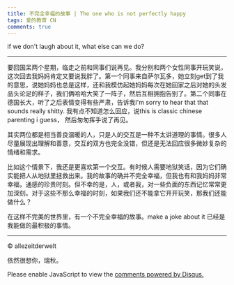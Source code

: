 ```yaml
---
title: 不完全幸福的故事 | The one who is not perfectly happy
tags: 爱的教育 CN
comments: true
---
```

if we don't laugh about it, what else can we do?

<!--more-->
---
要回国呆两个星期，临走之前和同事们说再见。我分别和两个女性同事开玩笑说，这次回去我妈妈肯定又要说我胖了。第一个同事来自萨尔瓦多，她立刻get到了我的意思，说她妈妈也总是这样，还和我模仿起她妈妈每次在她回家之后对她的头发品头论足的样子，我们俩哈哈大笑了一阵子，然后互相拥抱告别了。第二个同事在德国长大，听了之后表情变得有些严肃，告诉我I'm sorry to hear that that sounds really shitty. 我有点不知道怎么回应，说this is classic chinese parenting i guess， 然后匆匆挥手说了再见。

其实两位都是相当善良温暖的人，只是人的交互是一种不太讲道理的事情。很多人尽量展现出理解和善意，交互的双方也完全没错，但还是无法回应很多微妙复杂的情绪和需求。

比如这个情景下，我还是更喜欢第一个交互。有时候人需要地狱笑话，因为它们确实能把人从地狱里拯救出来。我的故事的确并不完全幸福，但我也有和我妈妈非常幸福，通感的珍贵时刻。但不幸的是，人，或者我，对一些负面的东西记忆常常更加深刻。对于这些不那么幸福的时刻，如果我们还不能拿它开开玩笑，那我们还能做什么？

在这样不完美的世界里，有一个不完全幸福的故事。make a joke about it 已经是我能做的最积极的事情。

---
© allezeitderwelt

依然很想你，瑞秋。

<div id="disqus_thread"></div>
<script>
    /**
    *  RECOMMENDED CONFIGURATION VARIABLES: EDIT AND UNCOMMENT THE SECTION BELOW TO INSERT DYNAMIC VALUES FROM YOUR PLATFORM OR CMS.
    *  LEARN WHY DEFINING THESE VARIABLES IS IMPORTANT: https://disqus.com/admin/universalcode/#configuration-variables    */
    /*
    var disqus_config = function () {
    this.page.url = PAGE_URL;  // Replace PAGE_URL with your page's canonical URL variable
    this.page.identifier = PAGE_IDENTIFIER; // Replace PAGE_IDENTIFIER with your page's unique identifier variable
    };
    */
    (function() { // DON'T EDIT BELOW THIS LINE
    var d = document, s = d.createElement('script');
    s.src = 'https://https-allezeitderwelt-github-io.disqus.com/embed.js';
    s.setAttribute('data-timestamp', +new Date());
    (d.head || d.body).appendChild(s);
    })();
</script>
<noscript>Please enable JavaScript to view the <a href="https://disqus.com/?ref_noscript">comments powered by Disqus.</a></noscript>
